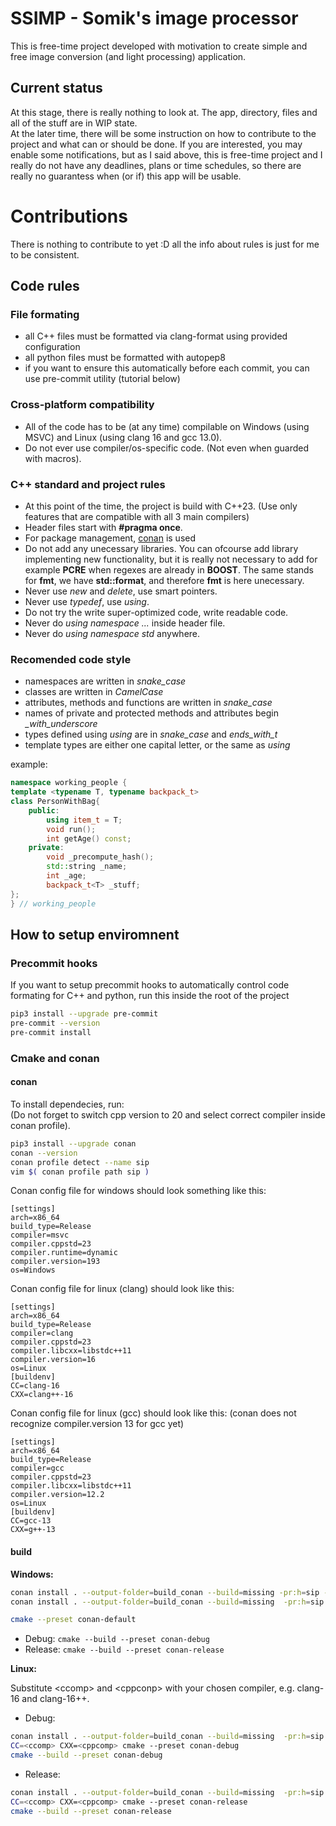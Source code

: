 # SSIMP - Somik's image processor
This is free-time project developed with motivation to create simple and free image conversion (and light processing) application.

## Current status
At this stage, there is really nothing to look at. The app, directory, files and all of the stuff are in WIP state.\
At the later time, there will be some instruction on how to contribute to the project and what can or should be done. If you are interested, you may enable some notifications, but as I said above, this is free-time project and I really do not have any deadlines, plans or time schedules, so there are really no guarantess when (or if) this app will be usable.

# Contributions
There is nothing to contribute to yet :D all the info about rules is just for me to be consistent.

## Code rules
### File formating
* all C++ files must be formatted via clang-format using provided configuration
* all python files must be formatted with autopep8
* if you want to ensure this automatically before each commit, you can use pre-commit utility (tutorial below)

### Cross-platform compatibility
* All of the code has to be (at any time) compilable on Windows (using MSVC) and Linux (using clang 16 and gcc 13.0).
* Do not ever use compiler/os-specific code. (Not even when guarded with macros).

### C++ standard and project rules
* At this point of the time, the project is build with C++23. (Use only features that are compatible with all 3 main compilers)
* Header files start with **#pragma once**.
* For package management, [conan](https://conan.io)  is used
* Do not add any unecessary libraries. You can ofcourse add library implementing new functionality, but it is really not necessary to add for example **PCRE** when regexes are already in **BOOST**. The same stands for **fmt**, we have **std::format**, and therefore **fmt** is here unecessary.
* Never use *new* and *delete*, use smart pointers.
* Never use *typedef*, use *using*.
* Do not try the write super-optimized code, write readable code.
* Never do *using namespace ...* inside header file.
* Never do *using namespace std* anywhere.

### Recomended code style
* namespaces are written in *snake_case*
* classes are written in *CamelCase*
* attributes, methods and functions are written in *snake_case*
* names of private and protected methods and attributes begin *_with_underscore*
* types defined using *using* are in *snake_case* and *ends_with_t*
* template types are either one capital letter, or the same as *using*

example:
``` cpp
namespace working_people {
template <typename T, typename backpack_t>
class PersonWithBag{
    public:
        using item_t = T;
        void run();
        int getAge() const;
    private:
        void _precompute_hash();
        std::string _name;
        int _age;
        backpack_t<T> _stuff;
};
} // working_people
```


## How to setup enviromnent
### Precommit hooks
If you want to setup precommit hooks to automatically control code formating for C++ and python, run this inside the root of the project
``` bash
pip3 install --upgrade pre-commit
pre-commit --version
pre-commit install
```

### Cmake and conan
#### conan
To install dependecies, run:\
(Do not forget to switch cpp version to 20 and select correct compiler inside conan profile).
``` bash
pip3 install --upgrade conan
conan --version
conan profile detect --name sip
vim $( conan profile path sip )
```
Conan config file for windows should look something like this:
```
[settings]
arch=x86_64
build_type=Release
compiler=msvc
compiler.cppstd=23
compiler.runtime=dynamic
compiler.version=193
os=Windows
```

Conan config file for linux (clang) should look like this:
```
[settings]
arch=x86_64
build_type=Release
compiler=clang
compiler.cppstd=23
compiler.libcxx=libstdc++11
compiler.version=16
os=Linux
[buildenv]
CC=clang-16
CXX=clang++-16
```

Conan config file for linux (gcc) should look like this:
(conan does not recognize compiler.version 13 for gcc yet)
```
[settings]
arch=x86_64
build_type=Release
compiler=gcc
compiler.cppstd=23
compiler.libcxx=libstdc++11
compiler.version=12.2
os=Linux
[buildenv]
CC=gcc-13
CXX=g++-13
```

#### build
**Windows:**

``` bash
conan install . --output-folder=build_conan --build=missing -pr:h=sip -pr:b=sip
conan install . --output-folder=build_conan --build=missing  -pr:h=sip -pr:b=sip -s build_type=Debug

cmake --preset conan-default
```

* Debug: `cmake --build --preset conan-debug`
* Release: `cmake --build --preset conan-release`

**Linux:**

Substitute \<ccomp\> and \<cppconp\> with your chosen compiler, e.g. clang-16 and clang-16++.

* Debug:
``` bash
conan install . --output-folder=build_conan --build=missing  -pr:h=sip -pr:b=sip -s build_type=Debug
CC=<ccomp> CXX=<cppcomp> cmake --preset conan-debug
cmake --build --preset conan-debug
```

* Release:
``` bash
conan install . --output-folder=build_conan --build=missing  -pr:h=sip -pr:b=sip
CC=<ccomp> CXX=<cppcomp> cmake --preset conan-release
cmake --build --preset conan-release
```
